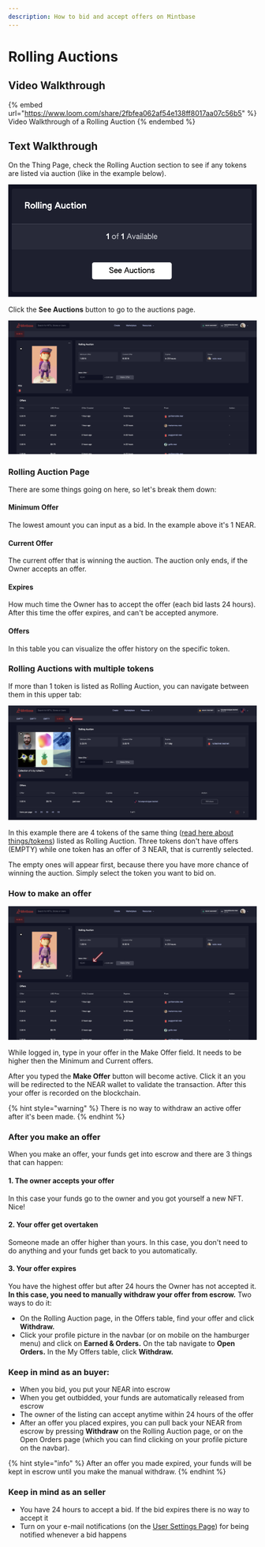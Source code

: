 ```yaml
---
description: How to bid and accept offers on Mintbase
---
```


# Rolling Auctions

## Video Walkthrough

{% embed url="https://www.loom.com/share/2fbfea062af54e138ff8017aa07c56b5" %}
Video Walkthrough of a Rolling Auction
{% endembed %}

## Text Walkthrough

On the Thing Page, check the Rolling Auction section to see if any tokens are listed via auction (like in the example below).

![Rolling Auction section on the Thing Page](<../.gitbook/assets/Screenshot 2022-06-15 at 16.45.47.png>)

Click the **See Auctions** button to go to the auctions page.

![Rolling Auction page](<../.gitbook/assets/Screenshot 2022-06-15 at 16.47.59.png>)

### Rolling Auction Page

There are some things going on here, so let's break them down:

#### **Minimum Offer**

The lowest amount you can input as a bid. In the example above it's 1 NEAR.

#### **Current Offer**

The current offer that is winning the auction. The auction only ends, if the Owner accepts an offer.

#### **Expires**

How much time the Owner has to accept the offer (each bid lasts 24 hours). After this time the offer expires, and can't be accepted anymore.

#### **Offers**

In this table you can visualize the offer history on the specific token.



### Rolling Auctions with multiple tokens

If more than 1 token is listed as Rolling Auction, you can navigate between them in this upper tab:

![Rolling Auction page with multiple tokens](../.gitbook/assets/auction-tokens-tab.png)

In this example there are 4 tokens of the same thing ([read here about things/tokens](thing-page.md)) listed as Rolling Auction. Three tokens don't have offers (EMPTY) while one token has an offer of 3 NEAR, that is currently selected.

The empty ones will appear first, because there you have more chance of winning the auction. Simply select the token you want to bid on.



### How to make an offer

![Rolling Auction Page highlighting where to make an offer](../.gitbook/assets/auctions-make-offer.png)

While logged in, type in your offer in the Make Offer field. It needs to be higher then the Minimum and Current offers.

After you typed the **Make Offer** button will become active. Click it an you will be redirected to the NEAR wallet to validate the transaction. After this your offer is recorded on the blockchain.

{% hint style="warning" %}
There is no way to withdraw an active offer after it's been made.
{% endhint %}



### After you make an offer

When you make an offer, your funds get into escrow and there are 3 things that can happen:

#### **1. The owner accepts your offer**

In this case your funds go to the owner and you got yourself a new NFT. Nice!

#### **2. Your offer get overtaken**

Someone made an offer higher than yours. In this case, you don't need to do anything and your funds get back to you automatically.

#### **3. Your offer expires**

You have the highest offer but after 24 hours the Owner has not accepted it. **In this case, you need to manually withdraw your offer from escrow.** Two ways to do it:

* On the Rolling Auction page, in the Offers table, find your offer and click **Withdraw.**
* Click your profile picture in the navbar (or on mobile on the hamburger menu) and click on **Earned & Orders.** On the tab navigate to **Open Orders.** In the My Offers table, click **Withdraw.**



### Keep in mind as an buyer:

* When you bid, you put your NEAR into escrow
* When you get outbidded, your funds are automatically released from escrow
* The owner of the listing can accept anytime within 24 hours of the offer
* After an offer you placed expires, you can pull back your NEAR from escrow by pressing **Withdraw** on the Rolling Auction page, or on the Open Orders page (which you can find clicking on your profile picture on the navbar).

{% hint style="info" %}
After an offer you made expired, your funds will be kept in escrow until you make the manual withdraw.
{% endhint %}



### Keep in mind as an seller

* You have 24 hours to accept a bid. If the bid expires there is no way to accept it
* Turn on your e-mail notifications (on the [User Settings Page](../creating/sign-in/user-settings.md)) for being notified whenever a bid happens

